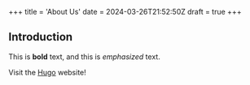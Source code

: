 +++
title = 'About Us'
date = 2024-03-26T21:52:50Z
draft = true
+++
## Introduction

This is **bold** text, and this is *emphasized* text.

Visit the [Hugo](https://gohugo.io) website!